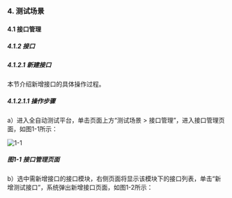 ### 4. 测试场景

#### 4.1 接口管理

##### 4.1.2 接口

##### 4.1.2.1 新建接口

本节介绍新增接口的具体操作过程。

##### 4.1.2.1.1 操作步骤

a）进入全自动测试平台，单击页面上方“测试场景 > 接口管理”，进入接口管理页面，如图1-1所示：

![1-1](https://www.feisuanyz.com/fstest/cscj/jkgl/4.png)

##### 图1-1 接口管理页面

b）选中需新增接口的接口模块，右侧页面将显示该模块下的接口列表，单击“新增测试接口”，系统弹出新增接口页面，如图1-2所示：
